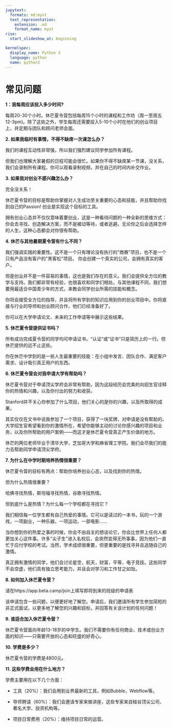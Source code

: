 ```yaml
---
jupytext:
  formats: md:myst
  text_representation:
    extension: .md
    format_name: myst
rise:
  start_slideshow_at: beginning

kernelspec:
  display_name: Python 3
  language: python
  name: python3
---
```


# 常见问题 #

**1：我每周应该投入多少时间?**

每周20-30个小时。休芒夏令营包括每周15个小时的课程和工作坊（周一至周五12-3pm)。除了这些之外，学生每周还需要投入5-10个小时在他们的创业项目上，并定期与团队和顾问老师会面。


**2. 如果我临时有事情，不得不缺席一次课怎么办？**

我们的课程互动性非常强，所以我们强烈建议同学参加所有课程。

但我们也理解大家暑假的日程可能会很忙。如果你不得不缺席某一节课，没关系，我们会录制所有课程。你可以观看录制视频，并在自己的时间内补交作业。


**3. 如果我对创业不感兴趣怎么办？**

完全没关系！

休芒夏令营的目标是帮助你掌握对人生成功至关重要的心态和技能，并且帮助你找到自己的Passion! 创业是实现这个目标的工具。

拥有创业心态并不仅仅意味着要创业，这是一种看待问题的一种全新的思维方式：你会去寻找、创造解决方案，而不是被动等待，或者逃避。无论你之后会选择怎样的人生，这种心态都会对你很有帮助。

**4. 休芒与其他暑期夏令营有什么不同？**

我们强调实践的重要性。这不是一个只有理论没有执行的"商赛"项目，也不是一个只有产品没有客户的"黑客松"项目。 你会创建一个真实的公司，会拥有真实的客户。

但是创业并不是一件容易的事情，这也是我们存在的意义。我们会提供全方位的教学与支持。我们都非常有经验，也很喜欢和同学们相处。与其他课程不同，我们想要用最适合中国青少年的方式，来教会同学创业所需的技能和概念。 

你将会接受全方位的指导，并且将所有学到的知识应用到你的创业项目中。你将直接与行业的导师和创业顾问合作，他们已经准备好了。

你可以在大学申请论文、未来的工作申请等中展示这些结果。


**5. 休芒夏令营提供证书吗？**

所有成功完成夏令营的同学均可申请证书。“认证”或“证书”只是简历上的一行。但休芒提供的远不止这些。

你在休芒中学到的是一些人生最重要的技能：在小组中发言、团队合作、满足客户需求、设计吸引真正用户的东西。


**6. 休芒夏令营会对我申请大学有帮助吗？**

休芒夏令营对于申请顶尖学府会非常有帮助，因为这段经历会完美的向招生官诠释你的热情和兴趣，以及你付出的努力和收获。

Stanford并不关心你参加了什么项目，他们关心的是你的兴趣，以及所取得的成果。

其实仅仅在文书中说我参加了一个项目，获得了一块奖牌，对申请是没有帮助的。大学招生官希望看到你的激情所在，希望你能够主动的讨论你感兴趣的项目和业务，以及你所帮助的用户案例——而这才是休芒夏令营真正产生价值的地方。

休芒的两位老师毕业于清华大学，芝加哥大学和麻省理工学院。我们会尽我们的能力去帮助同学申请顶尖学府。

**7. 为什么在中学时期培养热情很重要？**

休芒夏令营的目标有两点：帮助你培养创业心态，以及找到你的热情。

但为什么热情很重要？

哈佛寻找热情，斯坦福寻找热情，谷歌寻找热情。

但到底什么是热情？为什么每一个学校都在寻找它？

我们相信每一位学生都有自己热爱的事情。它可以是读过的一本书，玩的一个游戏，一项副业，一种乐器，一项运动，一部电影......

当你想到你的热爱之事的时候，你会不由自主的想谈论它，你会比世界上任何人都更加关心这件事。许多"尖子生"进入名校后，会突然变得无所事事，因为他们一直忙于应付学校的考试。当然，学术成绩很重要，但更重要的是找寻并且追随自己的激情。

真正拥有激情的同学，他们会讨论星空，航天，财富，平等，电子竞技。这些同学不会空虚，他们具有独立思考能力，并且会对学习和工作甘之如饴。

**8. 如何加入休芒夏令营？**

请在https://app.beta.camp/join上填写即将到来的班级的申请表

该申请包含一些问题，以便更好地了解您。申请后，我们邀请所有学生参加简短的非正式面试，以更多地了解您的兴趣和目标，并回答有关该计划的任何问题！

**9. 谁适合加入休芒夏令营？**

休芒夏令营面向年龄13-18岁的中学生。我们不需要你有任何商业、技术或创业方面的知识——只需要开放的心态和旺盛的好奇心。

**10. 学费是多少？**

休芒夏令营的学费是4800元。


**11. 这些学费会用在什么地方？**

学费主要用在以下几个方面：

* 工具（20%）：我们会用到业界最新的工具，例如Bubble，Webflow等。

* 导师聘请（60%）：我们会邀请专家来做讲座，这些专家来自硅谷顶尖公司、著名大学、投资机构等。

* 项目日常费用（20%）：维持项目日常的运营。






















